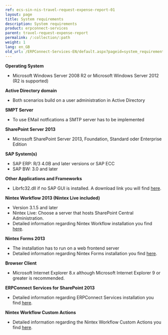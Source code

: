 ```yaml
---
ref: ecs-sin-nis-travel-request-expense-report-01
layout: page
title: System requirements
description: System requirements
product: erpconnect-services
parent: travel-request-expense-report
permalink: /:collection/:path
weight: 1
lang: en_GB
old_url: /ERPConnect-Services-EN/default.aspx?pageid=system_requirements1
---
```


**Operating System**

- Microsoft Windows Server 2008 R2 or Microsoft Windows Server 2012
(R2 is supported)

**Active Directory domain**

- Both scenarios build on a user administration in Active Directory

**SMPT Server**

- To use EMail notfications a SMTP server has to be implemented

**SharePoint Server 2013**

- Microsoft SharePoint Server 2013, Foundation, Standard oder Enterprise Edition

**SAP System(s)**

- SAP ERP: R/3 4.0B and later versions or SAP ECC
- SAP BW: 3.0 and later

**Other Applications and Frameworks**

- Librfc32.dll if no SAP GUI is installed. A download link you will find [here](https://my.theobald-software.com/index.php?/Knowledgebase/Article/View/54/9/useful-links).

**Nintex Workflow 2013 (Nintex Live included)**

- Version 3.1.5 and later
- Nintex Live: Choose a server that hosts SharePoint Central Administration. 
- Detailed information regarding Nintex Workflow installation you find [here](https://community.nintex.com/docs/DOC-1373).

**Nintex Forms 2013**

- The installation has to run on a web frontend server
- Detailed information regarding Nintex Forms installation you find [here](https://community.nintex.com/docs/DOC-1373).

**Browser Client**

- Microsoft Internet Explorer 8.x although Microsoft Internet Explorer 9 or greater is recommended. 

**ERPConnect Services for SharePoint 2013**

- Detailed information regarding ERPConnect Services installation you find [here](../../../../ecs/requirements-and-installation/installation).

**Nintex Workflow Custom Actions**

- Detailed information regarding the Nintex Workflow Custom Actions you find [here](../../nintex-workflow-custom-actions). 